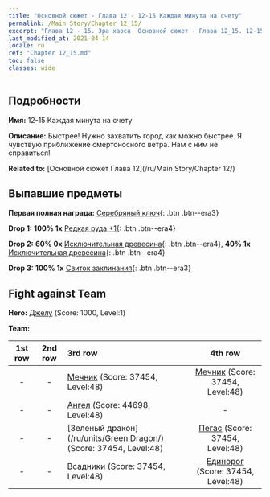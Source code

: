 ```yaml
---
title: "Основной сюжет - Глава 12 - 12-15 Каждая минута на счету"
permalink: /Main Story/Chapter 12_15/
excerpt: "Глава 12 - 15. Эра хаоса  Основной сюжет - Глава 12_15. 12-15 Каждая минута на счету"
last_modified_at: 2021-04-14
locale: ru
ref: "Chapter 12_15.md"
toc: false
classes: wide
---
```


## Подробности

 **Имя:** 12-15 Каждая минута на счету

 **Описание:** Быстрее! Нужно захватить город как можно быстрее. Я чувствую приближение смертоносного ветра. Нам с ним не справиться!

 **Related to:** [Основной сюжет Глава 12](/ru/Main Story/Chapter 12/)

## Выпавшие предметы

 **Первая полная награда:** [Серебряный ключ](/ru/Items/con_693/){: .btn .btn--era3}

 **Drop 1:** **100% 1x** [Редкая руда +1](/ru/Items/mat_40/){: .btn .btn--era4}

 **Drop 2:** **60% 0x** [Исключительная древесина](/ru/Items/mat_34/){: .btn .btn--era4}, **40% 1x** [Исключительная древесина](/ru/Items/mat_34/){: .btn .btn--era4}

 **Drop 3:** **100% 1x** [Свиток заклинания](/ru/Items/con_694/){: .btn .btn--era3}


## Fight against Team
 **Hero:** [Джелу](/ru/heroes/Gelu/) (Score: 1000, Level:1)

 **Team:**


  | 1st row | 2nd row | 3rd row | 4th row |
  |:----:|:----:|:----|:----:|
  | - | - | [Мечник](/ru/units/Swordsman/) (Score: 37454, Level:48)  | [Мечник](/ru/units/Swordsman/) (Score: 37454, Level:48)  |
  | - | - | [Ангел](/ru/units/Angel/) (Score: 44698, Level:48)  | - |
  | - | - | [Зеленый дракон](/ru/units/Green Dragon/) (Score: 37454, Level:48)  | [Пегас](/ru/units/Pegasus/) (Score: 37454, Level:48)  |
  | - | - | [Всадники](/ru/units/Cavalier/) (Score: 37454, Level:48)  | [Единорог](/ru/units/Unicorn/) (Score: 37454, Level:48)  |


